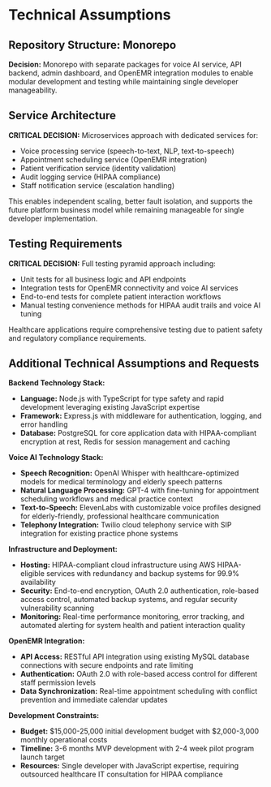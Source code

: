 # Technical Assumptions

## Repository Structure: Monorepo
**Decision:** Monorepo with separate packages for voice AI service, API backend, admin dashboard, and OpenEMR integration modules to enable modular development and testing while maintaining single developer manageability.

## Service Architecture
**CRITICAL DECISION:** Microservices approach with dedicated services for:
- Voice processing service (speech-to-text, NLP, text-to-speech)
- Appointment scheduling service (OpenEMR integration)
- Patient verification service (identity validation)
- Audit logging service (HIPAA compliance)
- Staff notification service (escalation handling)

This enables independent scaling, better fault isolation, and supports the future platform business model while remaining manageable for single developer implementation.

## Testing Requirements
**CRITICAL DECISION:** Full testing pyramid approach including:
- Unit tests for all business logic and API endpoints
- Integration tests for OpenEMR connectivity and voice AI services
- End-to-end tests for complete patient interaction workflows
- Manual testing convenience methods for HIPAA audit trails and voice AI tuning

Healthcare applications require comprehensive testing due to patient safety and regulatory compliance requirements.

## Additional Technical Assumptions and Requests

**Backend Technology Stack:**
- **Language:** Node.js with TypeScript for type safety and rapid development leveraging existing JavaScript expertise
- **Framework:** Express.js with middleware for authentication, logging, and error handling
- **Database:** PostgreSQL for core application data with HIPAA-compliant encryption at rest, Redis for session management and caching

**Voice AI Technology Stack:**
- **Speech Recognition:** OpenAI Whisper with healthcare-optimized models for medical terminology and elderly speech patterns
- **Natural Language Processing:** GPT-4 with fine-tuning for appointment scheduling workflows and medical practice context
- **Text-to-Speech:** ElevenLabs with customizable voice profiles designed for elderly-friendly, professional healthcare communication
- **Telephony Integration:** Twilio cloud telephony service with SIP integration for existing practice phone systems

**Infrastructure and Deployment:**
- **Hosting:** HIPAA-compliant cloud infrastructure using AWS HIPAA-eligible services with redundancy and backup systems for 99.9% availability
- **Security:** End-to-end encryption, OAuth 2.0 authentication, role-based access control, automated backup systems, and regular security vulnerability scanning
- **Monitoring:** Real-time performance monitoring, error tracking, and automated alerting for system health and patient interaction quality

**OpenEMR Integration:**
- **API Access:** RESTful API integration using existing MySQL database connections with secure endpoints and rate limiting
- **Authentication:** OAuth 2.0 with role-based access control for different staff permission levels
- **Data Synchronization:** Real-time appointment scheduling with conflict prevention and immediate calendar updates

**Development Constraints:**
- **Budget:** $15,000-25,000 initial development budget with $2,000-3,000 monthly operational costs
- **Timeline:** 3-6 months MVP development with 2-4 week pilot program launch target
- **Resources:** Single developer with JavaScript expertise, requiring outsourced healthcare IT consultation for HIPAA compliance
